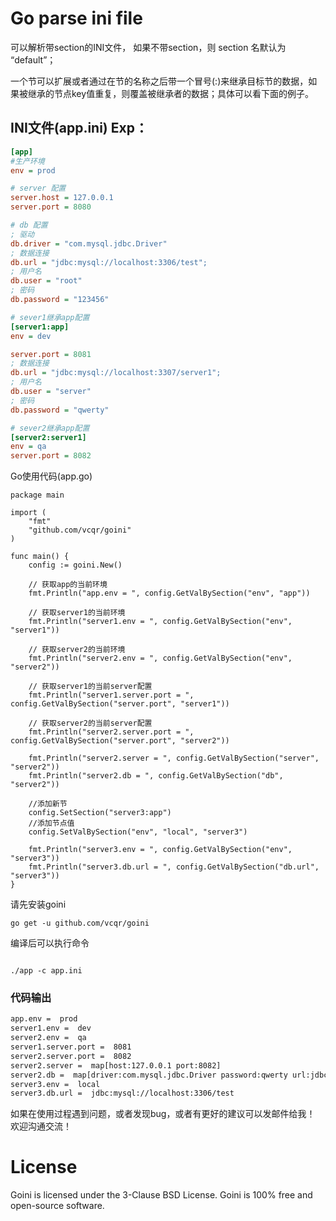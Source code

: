 # Go parse ini file
可以解析带section的INI文件， 如果不带section，则 section 名默认为 “default”；

一个节可以扩展或者通过在节的名称之后带一个冒号(:)来继承目标节的数据，如果被继承的节点key值重复，则覆盖被继承者的数据；具体可以看下面的例子。

## INI文件(app.ini) Exp：
``` ini
[app]
#生产环境
env = prod

# server 配置
server.host = 127.0.0.1
server.port = 8080

# db 配置
; 驱动
db.driver = "com.mysql.jdbc.Driver"
; 数据连接
db.url = "jdbc:mysql://localhost:3306/test";
; 用户名
db.user = "root"
; 密码
db.password = "123456"

# sever1继承app配置
[server1:app]
env = dev

server.port = 8081
; 数据连接
db.url = "jdbc:mysql://localhost:3307/server1";
; 用户名
db.user = "server"
; 密码
db.password = "qwerty"

# sever2继承app配置
[server2:server1]
env = qa
server.port = 8082

```

Go使用代码(app.go)

``` golang
package main

import (
	"fmt"
	"github.com/vcqr/goini"
)

func main() {
	config := goini.New()

	// 获取app的当前环境
	fmt.Println("app.env = ", config.GetValBySection("env", "app"))

	// 获取server1的当前环境
	fmt.Println("server1.env = ", config.GetValBySection("env", "server1"))

	// 获取server2的当前环境
	fmt.Println("server2.env = ", config.GetValBySection("env", "server2"))

	// 获取server1的当前server配置
	fmt.Println("server1.server.port = ", config.GetValBySection("server.port", "server1"))

	// 获取server2的当前server配置
	fmt.Println("server2.server.port = ", config.GetValBySection("server.port", "server2"))

	fmt.Println("server2.server = ", config.GetValBySection("server", "server2"))
	fmt.Println("server2.db = ", config.GetValBySection("db", "server2"))

	//添加新节
	config.SetSection("server3:app")
	//添加节点值
	config.SetValBySection("env", "local", "server3")

	fmt.Println("server3.env = ", config.GetValBySection("env", "server3"))
	fmt.Println("server3.db.url = ", config.GetValBySection("db.url", "server3"))
}

```

请先安装goini
```
go get -u github.com/vcqr/goini
```

编译后可以执行命令
```

./app -c app.ini
```
### 代码输出
``` txt
app.env =  prod
server1.env =  dev
server2.env =  qa
server1.server.port =  8081
server2.server.port =  8082
server2.server =  map[host:127.0.0.1 port:8082]
server2.db =  map[driver:com.mysql.jdbc.Driver password:qwerty url:jdbc:mysql://localhost:3307/server1 user:server]
server3.env =  local
server3.db.url =  jdbc:mysql://localhost:3306/test
```

如果在使用过程遇到问题，或者发现bug，或者有更好的建议可以发邮件给我！ 欢迎沟通交流！

# License


Goini is licensed under the 3-Clause BSD License. Goini is 100% free and open-source software.

